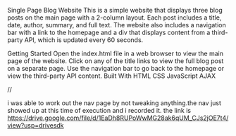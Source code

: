  Single Page Blog Website
This is a simple website that displays three blog posts on the main page with a 2-column layout. Each post includes a title, date, author, summary, and full text. The website also includes a navigation bar with a link to the homepage and a div that displays content from a third-party API, which is updated every 60 seconds.

Getting Started
Open the index.html file in a web browser to view the main page of the website.
Click on any of the title links to view the full blog post on a separate page.
Use the navigation bar to go back to the homepage or view the third-party API content.
Built With
HTML
CSS
JavaScript
AJAX



//

i was able to work out the nav page by not tweaking anything.the nav just showed up at this time of execution and i recorded it. the link is https://drive.google.com/file/d/1EaDh8RUPoWwMG28ak6qUM_CJs2jOE7t4/view?usp=drivesdk
